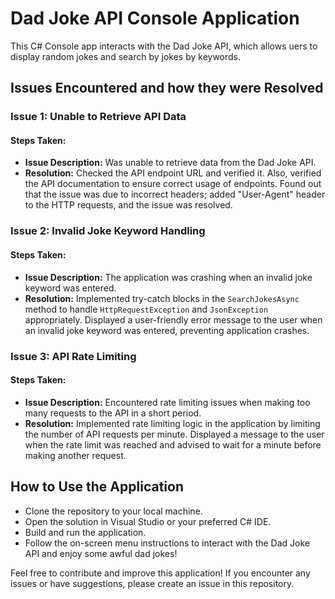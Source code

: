 # Dad Joke API Console Application

This C# Console app interacts with the Dad Joke API, which allows uers to display random jokes and search by jokes by keywords.

## Issues Encountered and how they were Resolved

### Issue 1: Unable to Retrieve API Data

#### Steps Taken:
- **Issue Description:** Was unable to retrieve data from the Dad Joke API.
- **Resolution:** Checked the API endpoint URL and verified it. Also, verified the API documentation to ensure correct usage of endpoints. 
                  Found out that the issue was due to incorrect headers; added "User-Agent" header to the HTTP requests, and the issue was resolved.

### Issue 2: Invalid Joke Keyword Handling

#### Steps Taken:
- **Issue Description:** The application was crashing when an invalid joke keyword was entered.
- **Resolution:** Implemented try-catch blocks in the `SearchJokesAsync` method to handle `HttpRequestException` and `JsonException` appropriately.
                  Displayed a user-friendly error message to the user when an invalid joke keyword was entered, preventing application crashes.

### Issue 3: API Rate Limiting

#### Steps Taken:
- **Issue Description:** Encountered rate limiting issues when making too many requests to the API in a short period.
- **Resolution:** Implemented rate limiting logic in the application by limiting the number of API requests per minute.
                  Displayed a message to the user when the rate limit was reached and advised to wait for a minute before making another request.

## How to Use the Application

- Clone the repository to your local machine.
- Open the solution in Visual Studio or your preferred C# IDE.
- Build and run the application.
- Follow the on-screen menu instructions to interact with the Dad Joke API and enjoy some awful dad jokes!

Feel free to contribute and improve this application! If you encounter any issues or have suggestions, please create an issue in this repository.
